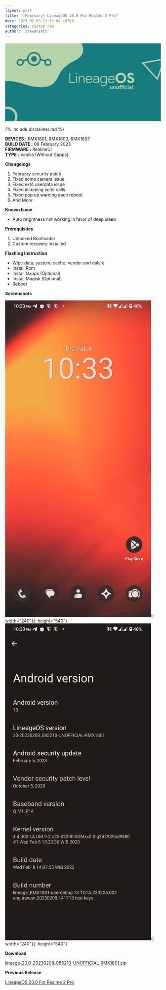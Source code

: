 ```yaml
---
layout: post
title: "[February] LineageOS 20.0 For Realme 2 Pro"
date: 2023-02-09 22:30:00 +0700
categories: custom rom
author: 'irawansalt'
---
```

![LineageOS Banner](/assets/images/banner/lineageos.jpeg)

{% include disclaimer.md %}

**DEVICES :** RMX1801, RMX1803, RMX1807<br>
**BUILD DATE :** 08 February 2023<br>
**FIRMWARE :** RealmeUI<br>
**TYPE :** Vanilla (Without Gapps)

**Changelogs**
<ol>
    <li>February security patch</li>
    <li>Fixed some camera issue</li>
    <li>Fixed ext4 userdata issue</li>
    <li>Fixed incoming volte calls</li>
    <li>Fixed pop up warning each reboot</li>
    <li>And More</li>
</ol>

**Known Issue**
<ul>
    <li>Auto brightness not working in favor of deep sleep</li>
</ul>

**Prerequisites**
<ol>
    <li>Unlocked Bootloader</li>
    <li>Custom recovery installed</li>
</ol>

**Flashing Instruction**
<ul>
    <li>Wipe data, system, cache, vendor and dalvik</li>
    <li>Install Rom</li>
    <li>Install Gapps (Optional)</li>
    <li>Install Magisk (Optional)</li>
    <li>Reboot</li>
</ul>

**Screenshots**

![Home Screen](/assets/images/screenshots/2023/February/09/lineageos_rmx1801_1.jpg){: width="240"}{: height="540"}
![About Phone](/assets/images/screenshots/2023/February/09/lineageos_rmx1801_2.jpg){: width="240"}{: height="540"}


**Download**

[lineage-20.0-20230208_085210-UNOFFICIAL-RMX1801.zip](https://khaddavi.net/Gs1mmp)

**Previous Release**

[LineageOS 20.0 For Realme 2 Pro](/custom/rom/2023/01/20/lineageos-rmx1801.html)
